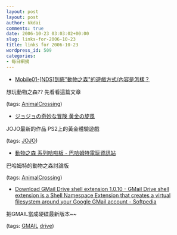 ```yaml
---
layout: post
layout: post
author: kkdai
comments: true
date: 2006-10-23 03:03:02+00:00
slug: links-for-2006-10-23
title: links for 2006-10-23
wordpress_id: 509
categories:
- 每日網摘
---
```


  * [Mobile01-[NDS]到底"動物之森"的遊戲方式/內容是怎樣？](http://www.mobile01.com/topicdetail.php?f=179&t=178939&last=1778742)

想玩動物之森?? 先看看這篇文章

(tags: [AnimalCrossing](http://del.icio.us/kkdai/AnimalCrossing))

  * [ジョジョの奇妙な冒険 黄金の旋風](http://www3.capcom.co.jp/giogio/top.html)

JOJO最新的作品 PS2上的黃金體驗遊戲

(tags: [JOJO](http://del.icio.us/kkdai/JOJO))

  * [動物之森 系列哈啦板 - 巴哈姆特電玩資訊站](http://forum1.gamer.com.tw/B.php?bsn=07287&subbsn=0)

巴哈姆特的動物之森討論版

(tags: [AnimalCrossing](http://del.icio.us/kkdai/AnimalCrossing))

  * [Download GMail Drive shell extension 1.0.10 - GMail Drive shell extension is a Shell Namespace Extension that creates a virtual filesystem around your Google GMail account - Softpedia](http://www.softpedia.com/get/Internet/E-mail/Mail-Utilities/GMail-Drive-shell-extension.shtml)

把GMAIL當成硬碟最新版本~~

(tags: [GMAIL](http://del.icio.us/kkdai/GMAIL) [drive](http://del.icio.us/kkdai/drive))
